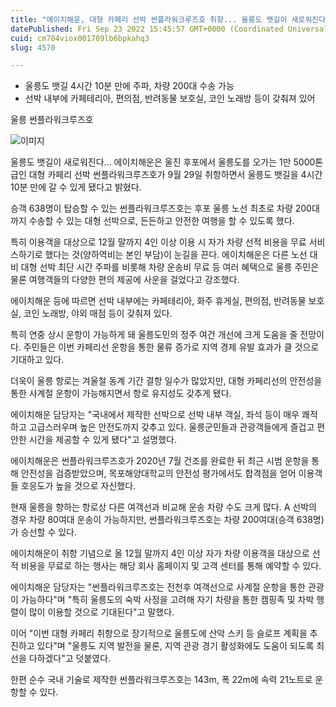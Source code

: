 ```yaml
---
title: "에이치해운, 대형 카페리 선박 썬플라워크루즈호 취항... 울릉도 뱃길이 새로워진다"
datePublished: Fri Sep 23 2022 15:45:57 GMT+0000 (Coordinated Universal Time)
cuid: cm704viox001709lb6bpkahq3
slug: 4570

---
```



- 울릉도 뱃길 4시간 10분 만에 주파, 차량 200대 수송 가능
- 선박 내부에 카페테리아, 편의점, 반려동물 보호실, 코인 노래방 등이 갖춰져 있어

울릉 썬플라워크루즈호

![이미지](https://cdn.hashnode.com/res/hashnode/image/upload/v1739257274117/5e9a4fd5-2894-4503-a94b-9bfd4b43aee3.jpeg)

울릉도 뱃길이 새로워진다... 에이치해운은 울진 후포에서 울릉도를 오가는 1만 5000톤급인 대형 카페리 선박 썬플라워크루즈호가 9월 29일 취항하면서 울릉도 뱃길을 4시간 10분 만에 갈 수 있게 됐다고 밝혔다.

승객 638명이 탑승할 수 있는 썬플라워크루즈호는 후포 울릉 노선 최초로 차량 200대까지 수송할 수 있는 대형 선박으로, 든든하고 안전한 여행을 할 수 있도록 했다.

특히 이용객을 대상으로 12월 말까지 4인 이상 이용 시 자가 차량 선적 비용을 무료 서비스하기로 했다는 것(양하역비는 본인 부담)이 눈길을 끈다. 에이치해운은 다른 노선 대비 대형 선박 최단 시간 주파를 비롯해 차량 운송비 무료 등 여러 혜택으로 울릉 주민은 물론 여행객들의 다양한 편의 제공에 사운을 걸었다고 강조했다.

에이치해운 등에 따르면 선박 내부에는 카페테리아, 화주 휴게실, 편의점, 반려동물 보호실, 코인 노래방, 야외 매점 등이 갖춰져 있다.

특히 연중 상시 운항이 가능하게 돼 울릉도민의 정주 여건 개선에 크게 도움을 줄 전망이다. 주민들은 이번 카페리선 운항을 통한 물류 증가로 지역 경제 유발 효과가 클 것으로 기대하고 있다.

더욱이 울릉 항로는 겨울철 동계 기간 결항 일수가 많았지만, 대형 카페리선의 안전성을 통한 사계절 운항이 가능해지면서 항로 유지성도 갖추게 됐다.

에이치해운 담당자는 "국내에서 제작한 선박으로 선박 내부 객실, 좌석 등이 매우 쾌적하고 고급스러우며 높은 안전도까지 갖추고 있다. 울릉군민들과 관광객들에게 즐겁고 편안한 시간을 제공할 수 있게 됐다"고 설명했다.

에이치해운은 썬플라워크루즈호가 2020년 7월 건조를 완료한 뒤 최근 시범 운항을 통해 안전성을 검증받았으며, 목포해양대학교의 안전성 평가에서도 합격점을 얻어 이용객들 호응도가 높을 것으로 자신했다.

현재 울릉을 향하는 항로상 다른 여객선과 비교해 운송 차량 수도 크게 많다. A 선박의 경우 차량 80여대 운송이 가능하지만, 썬플라워크루즈호는 차량 200여대(승객 638명)가 승선할 수 있다.

에이치해운이 취항 기념으로 올 12월 말까지 4인 이상 자가 차량 이용객을 대상으로 선적 비용을 무료로 하는 행사는 해당 회사 홈페이지 및 고객 센터를 통해 예약할 수 있다.

에이치해운 담당자는 "썬플라워크루즈호는 전천후 여객선으로 사계절 운항을 통한 관광이 가능하다"며 "특히 울릉도의 숙박 사정을 고려해 자기 차량을 통한 캠핑족 및 차박 행렬이 많이 이용할 것으로 기대된다"고 말했다.

이어 "이번 대형 카페리 취항으로 장기적으로 울릉도에 산악 스키 등 슬로프 계획을 추진하고 있다"며 "울릉도 지역 발전을 물론, 지역 관광 경기 활성화에도 도움이 되도록 최선을 다하겠다"고 덧붙였다.

한편 순수 국내 기술로 제작한 썬플라워크루즈호는 143m, 폭 22m에 속력 21노트로 운항할 수 있다.